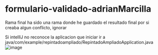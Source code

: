 # formulario-validado-adrianMarcilla
Rama final ha sido una rama donde he guardado el resultado final por si creaba algun conflicto, ignorar

Si intellIJ no reconoce la aplicacion que iniciar ir a
java/com/example/repintadoampliado/RepintadoAmpliadoApplication.java
![image](https://github.com/user-attachments/assets/daa33696-6619-4d70-b4b5-cace42265567)

